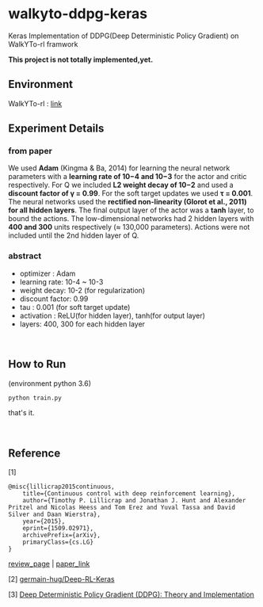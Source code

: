 # walkyto-ddpg-keras

Keras Implementation of DDPG(Deep Deterministic Policy Gradient) on WalkYTo-rl framwork

**This project is not totally implemented,yet.**
</br>

## Environment
WalkYTo-rl : [link](https://github.com/CUN-bjy/WalkYTo-rl)

## Experiment Details

### **from paper**

We used **Adam** (Kingma & Ba, 2014) for learning the neural network parameters with a **learning rate of 10−4 and 10−3** for the actor and critic respectively. For Q we included **L2 weight decay of 10−2** and used a **discount factor of γ = 0.99**. For the soft target updates we used **τ = 0.001**. The neural networks used the **rectified non-linearity (Glorot et al., 2011) for all hidden layers**. The final output layer of the actor was a **tanh** layer, to bound the actions. The low-dimensional networks had 2 hidden layers with **400 and 300** units respectively (≈ 130,000 parameters). Actions were not included until the 2nd hidden layer of Q.


### **abstract**

- optimizer : Adam
- learning rate: 10-4 ~ 10-3
- weight decay: 10-2 (for regularization)
- discount factor: 0.99
- tau : 0.001 (for soft target update)
- activation : ReLU(for hidden layer), tanh(for output layer)
- layers: 400, 300 for each hidden layer
</br>

## How to Run
(environment python 3.6)
```python
python train.py
```

that's it.

</br>

## Reference

[1]

```
@misc{lillicrap2015continuous,
    title={Continuous control with deep reinforcement learning},
    author={Timothy P. Lillicrap and Jonathan J. Hunt and Alexander Pritzel and Nicolas Heess and Tom Erez and Yuval Tassa and David Silver and Daan Wierstra},
    year={2015},
    eprint={1509.02971},
    archivePrefix={arXiv},
    primaryClass={cs.LG}
}
```

[review_page](https://github.com/CUN-bjy/pg-paper-review/blob/master/reviews/DDPG.md) | [paper_link](https://arxiv.org/pdf/1509.02971.pdf)

[2] [germain-hug/Deep-RL-Keras](https://github.com/germain-hug/Deep-RL-Keras)

[3] [Deep Deterministic Policy Gradient (DDPG): Theory and Implementation](https://towardsdatascience.com/deep-deterministic-policy-gradient-ddpg-theory-and-implementation-747a3010e82f)
